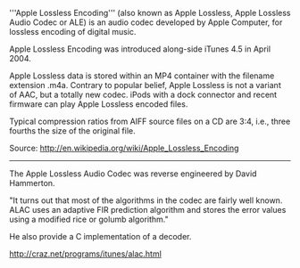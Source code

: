  '''Apple Lossless Encoding''' (also known as Apple Lossless, Apple Lossless Audio Codec or ALE) is an audio codec developed by Apple Computer, for lossless encoding of digital music.

Apple Lossless Encoding was introduced along-side iTunes 4.5 in April 2004.

Apple Lossless data is stored within an MP4 container with the filename extension .m4a. Contrary to popular belief, Apple Lossless is not a variant of AAC, but a totally new codec. iPods with a dock connector and recent firmware can play Apple Lossless encoded files.

Typical compression ratios from AIFF source files on a CD are 3:4, i.e., three fourths the size of the original file.

Source: http://en.wikipedia.org/wiki/Apple_Lossless_Encoding

----
The Apple Lossless Audio Codec was reverse engineered by David Hammerton.

"It turns out that most of the algorithms in the codec are fairly well known. ALAC uses an adaptive FIR prediction algorithm and stores the error values using a modified rice or golumb algorithm."

He also provide a C implementation of a decoder.

http://craz.net/programs/itunes/alac.html